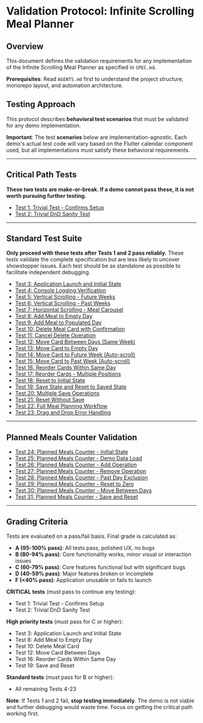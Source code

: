 # Validation Protocol: Infinite Scrolling Meal Planner

## Overview

This document defines the validation requirements for any implementation of the Infinite Scrolling Meal Planner as specified in `SPEC.md`. 

**Prerequisites**: Read `AGENTS.md` first to understand the project structure, monorepo layout, and automation architecture.

## Testing Approach

This protocol describes **behavioral test scenarios** that must be validated for any demo implementation. 

**Important**: The test **scenarios** below are implementation-agnostic. Each demo's actual test code will vary based on the Flutter calendar component used, but all implementations must satisfy these behavioral requirements.

---

## Critical Path Tests

**These two tests are make-or-break. If a demo cannot pass these, it is not worth pursuing further testing.**

- [Test 1: Trivial Test - Confirms Setup](VALIDATION_01.md)
- [Test 2: Trivial DnD Sanity Test](VALIDATION_02.md)

---

## Standard Test Suite

**Only proceed with these tests after Tests 1 and 2 pass reliably.** These tests validate the complete specification but are less likely to uncover showstopper issues. Each test should be as standalone as possible to facilitate independent debugging.

- [Test 3: Application Launch and Initial State](VALIDATION_03.md)
- [Test 4: Console Logging Verification](VALIDATION_04.md)
- [Test 5: Vertical Scrolling - Future Weeks](VALIDATION_05.md)
- [Test 6: Vertical Scrolling - Past Weeks](VALIDATION_06.md)
- [Test 7: Horizontal Scrolling - Meal Carousel](VALIDATION_07.md)
- [Test 8: Add Meal to Empty Day](VALIDATION_08.md)
- [Test 9: Add Meal to Populated Day](VALIDATION_09.md)
- [Test 10: Delete Meal Card with Confirmation](VALIDATION_10.md)
- [Test 11: Cancel Delete Operation](VALIDATION_11.md)
- [Test 12: Move Card Between Days (Same Week)](VALIDATION_12.md)
- [Test 13: Move Card to Empty Day](VALIDATION_13.md)
- [Test 14: Move Card to Future Week (Auto-scroll)](VALIDATION_14.md)
- [Test 15: Move Card to Past Week (Auto-scroll)](VALIDATION_15.md)
- [Test 16: Reorder Cards Within Same Day](VALIDATION_16.md)
- [Test 17: Reorder Cards - Multiple Positions](VALIDATION_17.md)
- [Test 18: Reset to Initial State](VALIDATION_18.md)
- [Test 19: Save State and Reset to Saved State](VALIDATION_19.md)
- [Test 20: Multiple Save Operations](VALIDATION_20.md)
- [Test 21: Reset Without Save](VALIDATION_21.md)
- [Test 22: Full Meal Planning Workflow](VALIDATION_22.md)
- [Test 23: Drag and Drop Error Handling](VALIDATION_23.md)

---

## Planned Meals Counter Validation

- [Test 24: Planned Meals Counter - Initial State](VALIDATION_24.md)
- [Test 25: Planned Meals Counter - Demo Data Load](VALIDATION_25.md)
- [Test 26: Planned Meals Counter - Add Operation](VALIDATION_26.md)
- [Test 27: Planned Meals Counter - Remove Operation](VALIDATION_27.md)
- [Test 28: Planned Meals Counter - Past Day Exclusion](VALIDATION_28.md)
- [Test 29: Planned Meals Counter - Reset to Zero](VALIDATION_29.md)
- [Test 30: Planned Meals Counter - Move Between Days](VALIDATION_30.md)
- [Test 31: Planned Meals Counter - Save and Reset](VALIDATION_31.md)

---

## Grading Criteria

Tests are evaluated on a pass/fail basis. Final grade is calculated as:

- **A (95-100% pass)**: All tests pass, polished UX, no bugs
- **B (80-94% pass)**: Core functionality works, minor visual or interaction issues
- **C (60-79% pass)**: Core features functional but with significant bugs
- **D (40-59% pass)**: Major features broken or incomplete
- **F (<40% pass)**: Application unusable or fails to launch

**CRITICAL tests** (must pass to continue any testing):
- Test 1: Trivial Test - Confirms Setup
- Test 2: Trivial DnD Sanity Test

**High priority tests** (must pass for C or higher):
- Test 3: Application Launch and Initial State
- Test 8: Add Meal to Empty Day
- Test 10: Delete Meal Card
- Test 12: Move Card Between Days
- Test 16: Reorder Cards Within Same Day
- Test 19: Save and Reset

**Standard tests** (must pass for B or higher):
- All remaining Tests 4-23

**Note**: If Tests 1 and 2 fail, **stop testing immediately**. The demo is not viable and further debugging would waste time. Focus on getting the critical path working first.